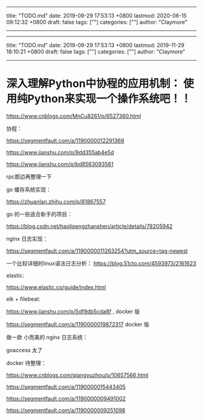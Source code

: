 
---
title: "TODO.md"
date: 2019-09-29 17:53:13 +0800
lastmod: 2020-06-15 09:12:32 +0800
draft: false
tags: [""]
categories: [""]
author: "Claymore"

---

---
title: "TODO.md"
date: 2019-09-29 17:53:13 +0800
lastmod: 2019-11-29 18:10:21 +0800
draft: false
tags: [""]
categories: [""]
author: "Claymore"

---
# 深入理解Python中协程的应用机制： 使用纯Python来实现一个操作系统吧！！

https://www.cnblogs.com/MnCu8261/p/6527360.html



协程：

https://segmentfault.com/a/1190000012291369

https://www.jianshu.com/p/9dd355ab4e5d

https://www.jianshu.com/p/bd8563093561



rpc那边再整理一下



go 缓存系统实现：

 https://zhuanlan.zhihu.com/p/81867557 



go 的一些适合新手的项目：

 https://blog.csdn.net/haolipengzhanshen/article/details/78205942 



nginx 日志实现：

 https://segmentfault.com/a/1190000011263254?utm_source=tag-newest 



一个比较详细的linux语法日志分析： https://blog.51cto.com/4593973/2161623 



elastic:

 https://www.elastic.co/guide/index.html 

elk + filebeat:

 https://www.jianshu.com/p/5df9db5cda8f , docker 版

 https://segmentfault.com/a/1190000019872317  docker 版



做一款 小而美的 nginx 日志系统：

goaccess 太了





docker 待整理：

 https://www.cnblogs.com/qiangyuzhou/p/10657566.html 

 https://segmentfault.com/a/1190000015443405 

 https://segmentfault.com/a/1190000009491002 

 https://segmentfault.com/a/1190000009251098 